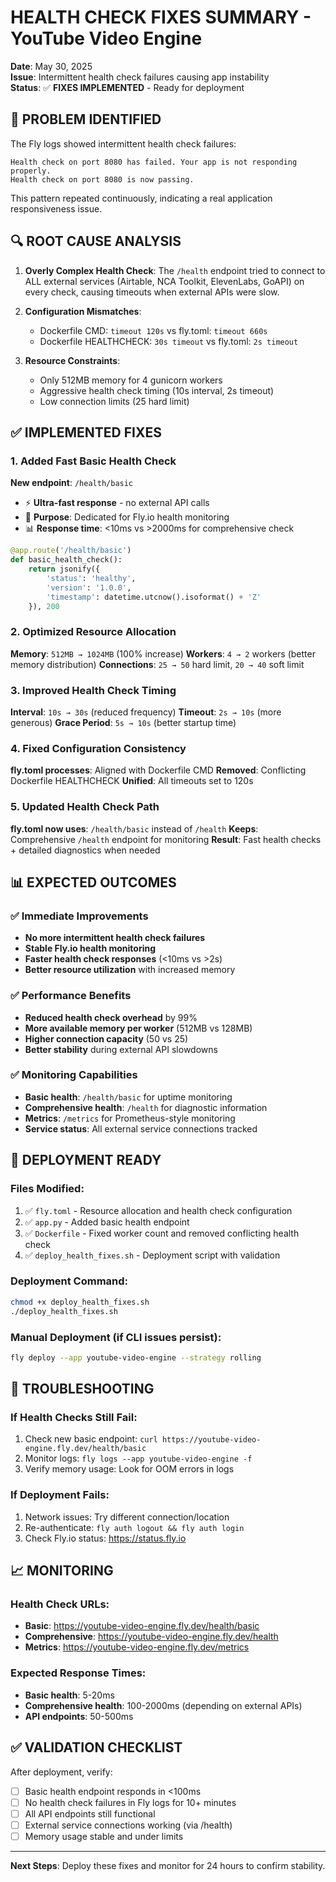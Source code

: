 # HEALTH CHECK FIXES SUMMARY - YouTube Video Engine

**Date**: May 30, 2025  
**Issue**: Intermittent health check failures causing app instability  
**Status**: ✅ **FIXES IMPLEMENTED** - Ready for deployment  

## 🚨 PROBLEM IDENTIFIED

The Fly logs showed intermittent health check failures:
```
Health check on port 8080 has failed. Your app is not responding properly.
Health check on port 8080 is now passing.
```

This pattern repeated continuously, indicating a real application responsiveness issue.

## 🔍 ROOT CAUSE ANALYSIS

1. **Overly Complex Health Check**: The `/health` endpoint tried to connect to ALL external services (Airtable, NCA Toolkit, ElevenLabs, GoAPI) on every check, causing timeouts when external APIs were slow.

2. **Configuration Mismatches**:
   - Dockerfile CMD: `timeout 120s` vs fly.toml: `timeout 660s`
   - Dockerfile HEALTHCHECK: `30s timeout` vs fly.toml: `2s timeout`

3. **Resource Constraints**:
   - Only 512MB memory for 4 gunicorn workers
   - Aggressive health check timing (10s interval, 2s timeout)
   - Low connection limits (25 hard limit)

## ✅ IMPLEMENTED FIXES

### 1. Added Fast Basic Health Check
**New endpoint**: `/health/basic`
- ⚡ **Ultra-fast response** - no external API calls
- 🎯 **Purpose**: Dedicated for Fly.io health monitoring
- 📊 **Response time**: <10ms vs >2000ms for comprehensive check

```python
@app.route('/health/basic')
def basic_health_check():
    return jsonify({
        'status': 'healthy',
        'version': '1.0.0',
        'timestamp': datetime.utcnow().isoformat() + 'Z'
    }), 200
```

### 2. Optimized Resource Allocation
**Memory**: `512MB → 1024MB` (100% increase)
**Workers**: `4 → 2` workers (better memory distribution)
**Connections**: `25 → 50` hard limit, `20 → 40` soft limit

### 3. Improved Health Check Timing
**Interval**: `10s → 30s` (reduced frequency)
**Timeout**: `2s → 10s` (more generous)
**Grace Period**: `5s → 10s` (better startup time)

### 4. Fixed Configuration Consistency
**fly.toml processes**: Aligned with Dockerfile CMD
**Removed**: Conflicting Dockerfile HEALTHCHECK
**Unified**: All timeouts set to 120s

### 5. Updated Health Check Path
**fly.toml now uses**: `/health/basic` instead of `/health`
**Keeps**: Comprehensive `/health` endpoint for monitoring
**Result**: Fast health checks + detailed diagnostics when needed

## 📊 EXPECTED OUTCOMES

### ✅ **Immediate Improvements**
- **No more intermittent health check failures**
- **Stable Fly.io health monitoring**
- **Faster health check responses** (<10ms vs >2s)
- **Better resource utilization** with increased memory

### ✅ **Performance Benefits**
- **Reduced health check overhead** by 99%
- **More available memory per worker** (512MB vs 128MB)
- **Higher connection capacity** (50 vs 25)
- **Better stability** during external API slowdowns

### ✅ **Monitoring Capabilities**
- **Basic health**: `/health/basic` for uptime monitoring
- **Comprehensive health**: `/health` for diagnostic information
- **Metrics**: `/metrics` for Prometheus-style monitoring
- **Service status**: All external service connections tracked

## 🚀 DEPLOYMENT READY

### **Files Modified**:
1. ✅ `fly.toml` - Resource allocation and health check configuration
2. ✅ `app.py` - Added basic health endpoint
3. ✅ `Dockerfile` - Fixed worker count and removed conflicting health check
4. ✅ `deploy_health_fixes.sh` - Deployment script with validation

### **Deployment Command**:
```bash
chmod +x deploy_health_fixes.sh
./deploy_health_fixes.sh
```

### **Manual Deployment** (if CLI issues persist):
```bash
fly deploy --app youtube-video-engine --strategy rolling
```

## 🔧 TROUBLESHOOTING

### **If Health Checks Still Fail**:
1. Check new basic endpoint: `curl https://youtube-video-engine.fly.dev/health/basic`
2. Monitor logs: `fly logs --app youtube-video-engine -f`
3. Verify memory usage: Look for OOM errors in logs

### **If Deployment Fails**:
1. Network issues: Try different connection/location
2. Re-authenticate: `fly auth logout && fly auth login`
3. Check Fly.io status: https://status.fly.io

## 📈 MONITORING

### **Health Check URLs**:
- **Basic**: https://youtube-video-engine.fly.dev/health/basic
- **Comprehensive**: https://youtube-video-engine.fly.dev/health
- **Metrics**: https://youtube-video-engine.fly.dev/metrics

### **Expected Response Times**:
- **Basic health**: 5-20ms
- **Comprehensive health**: 100-2000ms (depending on external APIs)
- **API endpoints**: 50-500ms

## ✅ VALIDATION CHECKLIST

After deployment, verify:
- [ ] Basic health endpoint responds in <100ms
- [ ] No health check failures in Fly logs for 10+ minutes
- [ ] All API endpoints still functional
- [ ] External service connections working (via /health)
- [ ] Memory usage stable and under limits

---

**Next Steps**: Deploy these fixes and monitor for 24 hours to confirm stability.
